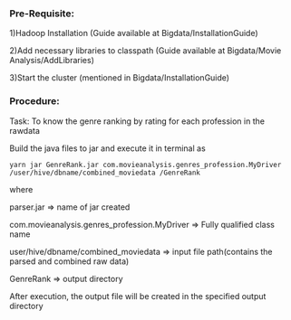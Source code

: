 ### Pre-Requisite:

1)Hadoop Installation (Guide available at Bigdata/InstallationGuide)

2)Add necessary libraries to classpath (Guide available at Bigdata/Movie Analysis/AddLibraries)

3)Start the cluster (mentioned in Bigdata/InstallationGuide)

### Procedure:

Task: To know the genre ranking by rating for each profession in the rawdata

Build the java files to jar and execute it in terminal as 

```yarn jar GenreRank.jar com.movieanalysis.genres_profession.MyDriver /user/hive/dbname/combined_moviedata /GenreRank```

where

parser.jar => name of jar created

com.movieanalysis.genres_profession.MyDriver => Fully qualified class name

user/hive/dbname/combined_moviedata => input file path(contains the parsed and combined raw data)

GenreRank => output directory

After execution, the output file will be created in the specified output directory
